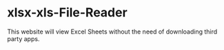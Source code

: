 # xlsx-xls-File-Reader
This website will view Excel Sheets without the need of downloading third party apps.
